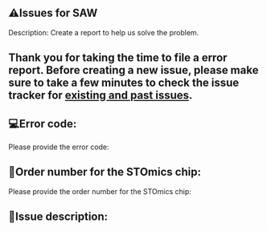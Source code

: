 ## ⚠️Issues for SAW
Description: Create a report to help us solve the problem.

## Thank you for taking the time to file a error report. Before creating a new issue, please make sure to take a few minutes to check the issue tracker for [existing and past issues](https://github.com/BGIResearch/SAW/issues).

## 💻Error code:
Please provide the error code:



  
## 📝Order number for the STOmics chip:
Please provide the order number for the STOmics chip:



## 🎯Issue description:

